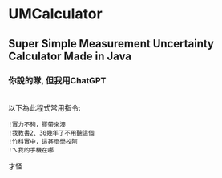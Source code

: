 # UMCalculator
## Super Simple Measurement Uncertainty Calculator Made in Java
### 你說的隊, 但我用ChatGPT

\
以下為此程式常用指令:
```名言佳句:
!實力不夠，膠帶來湊
!我教書2、30幾年了不用聽這個
!竹科實中，這甚麼學校阿
!ㄟ我的手機在哪
```
才怪